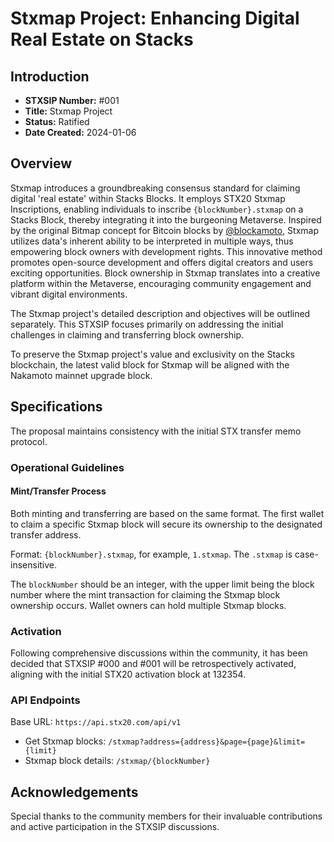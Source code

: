 # Stxmap Project: Enhancing Digital Real Estate on Stacks

## Introduction

- **STXSIP Number:** #001
- **Title:** Stxmap Project
- **Status:** Ratified
- **Date Created:** 2024-01-06

## Overview

Stxmap introduces a groundbreaking consensus standard for claiming digital 'real estate' within Stacks Blocks.
It employs STX20 Stxmap Inscriptions, enabling individuals to inscribe `{blockNumber}.stxmap` on a Stacks Block, thereby integrating it into the burgeoning Metaverse.
Inspired by the original Bitmap concept for Bitcoin blocks by [@blockamoto](https://twitter.com/blockamoto), Stxmap utilizes data's inherent ability to be interpreted in multiple ways, thus empowering block owners with development rights.
This innovative method promotes open-source development and offers digital creators and users exciting opportunities.
Block ownership in Stxmap translates into a creative platform within the Metaverse, encouraging community engagement and vibrant digital environments.

The Stxmap project's detailed description and objectives will be outlined separately. This STXSIP focuses primarily on addressing the initial challenges in claiming and transferring block ownership.

To preserve the Stxmap project's value and exclusivity on the Stacks blockchain, the latest valid block for Stxmap will be aligned with the Nakamoto mainnet upgrade block.

## Specifications

The proposal maintains consistency with the initial STX transfer memo protocol.

### Operational Guidelines

#### Mint/Transfer Process

Both minting and transferring are based on the same format. The first wallet to claim a specific Stxmap block will secure its ownership to the designated transfer address.

Format: `{blockNumber}.stxmap`, for example, `1.stxmap`. The `.stxmap` is case-insensitive.

The `blockNumber` should be an integer, with the upper limit being the block number where the mint transaction for claiming the Stxmap block ownership occurs. Wallet owners can hold multiple Stxmap blocks.

### Activation

Following comprehensive discussions within the community, it has been decided that STXSIP #000 and #001 will be retrospectively activated, aligning with the initial STX20 activation block at 132354.

### API Endpoints

Base URL: `https://api.stx20.com/api/v1`

- Get Stxmap blocks: `/stxmap?address={address}&page={page}&limit={limit}`
- Stxmap block details: `/stxmap/{blockNumber}`

## Acknowledgements

Special thanks to the community members for their invaluable contributions and active participation in the STXSIP discussions.
